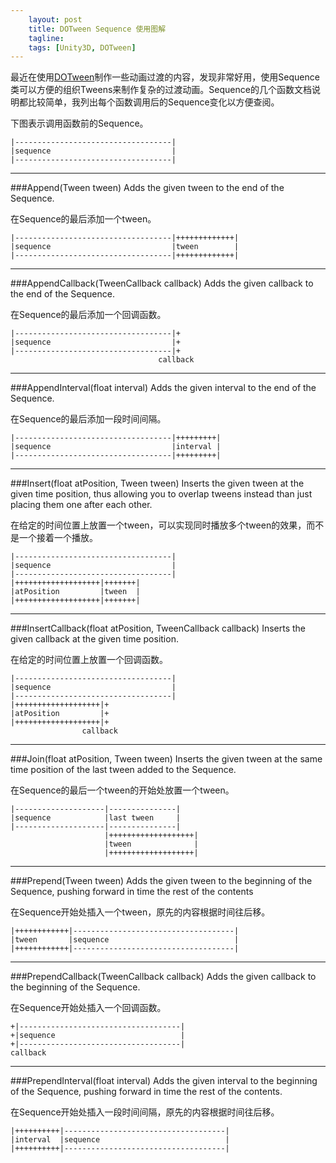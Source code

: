 ```yaml
---
    layout: post
    title: DOTween Sequence 使用图解
    tagline: 
    tags: [Unity3D, DOTween]
---
```


最近在使用[DOTween](http://dotween.demigiant.com/documentation.php)制作一些动画过渡的内容，发现非常好用，使用Sequence类可以方便的组织Tweens来制作复杂的过渡动画。Sequence的几个函数文档说明都比较简单，我列出每个函数调用后的Sequence变化以方便查阅。

下图表示调用函数前的Sequence。


	|-----------------------------------|
	|sequence                           |
	|-----------------------------------|

---

###Append(Tween tween)
Adds the given tween to the end of the Sequence.

在Sequence的最后添加一个tween。


	|-----------------------------------|+++++++++++++|
	|sequence                           |tween        |
	|-----------------------------------|+++++++++++++|

___


###AppendCallback(TweenCallback callback)
Adds the given callback to the end of the Sequence.

在Sequence的最后添加一个回调函数。


	|-----------------------------------|+
	|sequence                           |+
	|-----------------------------------|+
	                                 callback


___

###AppendInterval(float interval)
Adds the given interval to the end of the Sequence.

在Sequence的最后添加一段时间间隔。

	|-----------------------------------|+++++++++|
	|sequence                           |interval |
	|-----------------------------------|+++++++++|


___


###Insert(float atPosition, Tween tween)
Inserts the given tween at the given time position, thus allowing you to overlap tweens instead than just placing them one after each other.

在给定的时间位置上放置一个tween，可以实现同时播放多个tween的效果，而不是一个接着一个播放。

	|-----------------------------------|
	|sequence                           |
	|-----------------------------------|
	|+++++++++++++++++++|+++++++|
	|atPosition         |tween  |
	|+++++++++++++++++++|+++++++|

___


###InsertCallback(float atPosition, TweenCallback callback)
Inserts the given callback at the given time position.

在给定的时间位置上放置一个回调函数。


	|-----------------------------------|
	|sequence                           |
	|-----------------------------------|
	|+++++++++++++++++++|+
	|atPosition         |+
	|+++++++++++++++++++|+
    	            callback

___


###Join(float atPosition, Tween tween)
Inserts the given tween at the same time position of the last tween added to the Sequence.

在Sequence的最后一个tween的开始处放置一个tween。

	|--------------------|---------------|
	|sequence            |last tween     |
	|--------------------|---------------|
	                     |+++++++++++++++++++|
	                     |tween              |
	                     |+++++++++++++++++++|

___

###Prepend(Tween tween)
Adds the given tween to the beginning of the Sequence, pushing forward in time the rest of the contents

在Sequence开始处插入一个tween，原先的内容根据时间往后移。

	|++++++++++++|------------------------------------|
	|tween       |sequence                            |
	|++++++++++++|------------------------------------|


___


###PrependCallback(TweenCallback callback)
Adds the given callback to the beginning of the Sequence.

在Sequence开始处插入一个回调函数。


	+|------------------------------------|
	+|sequence                            |
	+|------------------------------------|
	callback

___


###PrependInterval(float interval)
Adds the given interval to the beginning of the Sequence, pushing forward in time the rest of the contents.

在Sequence开始处插入一段时间间隔，原先的内容根据时间往后移。


	|++++++++++|------------------------------------|
	|interval  |sequence                            |
	|++++++++++|------------------------------------|

